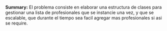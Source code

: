 ﻿**Summary:**
El problema consiste en elaborar una estructura de clases para gestionar una lista de profesionales que se instancie una vez, y que se escalable, que durante el tiempo sea facil agregar mas profesionales si asi se require.